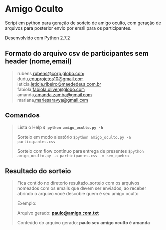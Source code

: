 # Amigo Oculto
Script em python para geração de sorteio de amigo oculto, com geração de arquivos para posterior envio por email para os participantes.

Desenvolvido com Python 2.7.2

## Formato do arquivo csv de participantes sem header (nome,email)

>rubens,rubens@corp.globo.com </br>
>dudu,eduprojetos10@gmail.com </br>
>leticia,leticia.ribeiro@maededeus.com.br </br>
>fabiola,fabiola.oliver@globo.com </br>
>amanda,amanda.zamba@gmail.com </br>
>mariana,mariesaravya@gmail.com </br>


## Comandos

>Lista o Help
>**```$ python amigo_oculto.py -h```**
>
>Sorteio em modo aleatório
>```$python amigo_oculto.py -a participantes.csv```
>
>Sorteio com flow contínuo para entrega de presentes
>```$python amigo_oculto.py -a participantes.csv -m sem_quebra```

## Resultado do sorteio

>Fica contido no diretorio resultado_sorteio com os arquivos nomeados com os emails que devem ser enviados, ao receber abrindo o arquivo você descobre quem é seu amigo oculto
>
>Exemplo:
>
>Arquivo gerado: **paulo@amigo.com.txt**
>
>Conteúdo do arquivo gerado:   **paulo seu amigo oculto é amanda**